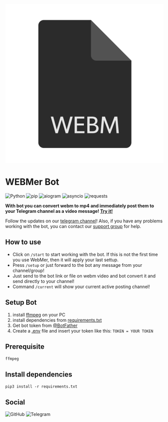 ![WEBMer](logo.webp)

# WEBMer Bot

![Python](https://img.shields.io/static/v1?label=python&message=3.9.2&style=flat-square&color=blue) ![pip](https://img.shields.io/static/v1?label=pip&message=21.0.1&style=flat-square&color=blue) ![aiogram](https://img.shields.io/static/v1?label=aiogram&message=2.12.1&style=flat-square&color=orange) ![asyncio](https://img.shields.io/static/v1?label=asyncio&message=3.4.3&style=flat-square&color=red) ![requests](https://img.shields.io/static/v1?label=requests&message=2.25.1&style=flat-square&color=green)

**With bot you can convert webm to mp4 and immediately post them to your Telegram channel as a video message! [Try it!](https://t.me/WebmerBot)**

Follow the updates on our [telegram channel](http://github.com)! 
Also, if you have any problems working with the bot, you can contact our [support group](http://github.com) for help.

## How to use
- Click on ```/start``` to start working with the bot. If this is not the first time you use WebMer, then it will apply your last settup.
- Press ```/setup``` or just forward to the bot any message from your channel/group!
- Just send to the bot link or file on webm video and bot convert it and send directly to your channel!
- Command ```/current``` will show your current active posting channel!

## Setup Bot
1. install [ffmpeg](https://www.ffmpeg.org/) on your PC
2. install dependencies from [requirements.txt](https://github.com/4knWnG/WEBMtoMP4-TG/blob/4f5519133b4960f9cb10b7004dd34b12b6a0c7b7/requirements.txt)
3. Get bot token from [@BotFather](https://t.me/botfather)
4. Create a [.env]() file and insert your token like this:
    ```TOKEN = YOUR TOKEN```

## Prerequisite
    ffmpeg

## Install dependencies
    pip3 install -r requirements.txt

## Social

![GitHub](https://img.shields.io/static/v1?label=GitHub&message=@4knWnG&style=flat-square&color=black&logo=github) ![Telegram](https://img.shields.io/static/v1?label=Telegram&message=@WebMerBotOfficial&style=flat-square&color=37afe2&logo=telegram&link=http://left&link=http://righthttps://t.me/WebMerBotOfficial)